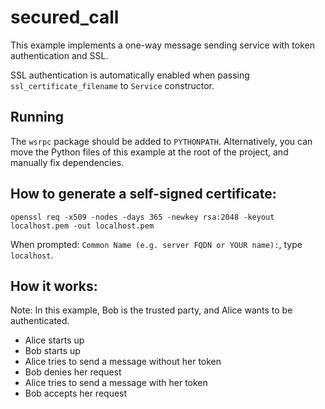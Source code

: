 # secured_call

This example implements a one-way message sending 
service with token authentication and SSL.

SSL authentication is automatically enabled when passing 
`ssl_certificate_filename` to `Service` constructor. 

## Running

The `wsrpc` package should be added to `PYTHONPATH`.
Alternatively, you can move the Python files of this example
at the root of the project, and manually fix dependencies. 


## How to generate a self-signed certificate:

`openssl req -x509 -nodes -days 365 -newkey rsa:2048 -keyout localhost.pem -out localhost.pem`

When prompted: `Common Name (e.g. server FQDN or YOUR name):`,
type `localhost`.

## How it works:

Note: In this example, Bob is the trusted party, and
Alice wants to be authenticated.

- Alice starts up
- Bob starts up
- Alice tries to send a message without her token
- Bob denies her request
- Alice tries to send a message with her token
- Bob accepts her request
